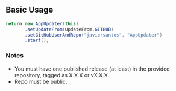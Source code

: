 ## Basic Usage
```Java
return new AppUpdater(this)
       .setUpdateFrom(UpdateFrom.GITHUB)
       .setGitHubUserAndRepo("javiersantos", "AppUpdater")
       .start();
```

### Notes
* You must have one published release (at least) in the provided repository, tagged as X.X.X or vX.X.X.
* Repo must be public.